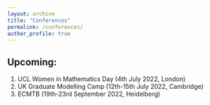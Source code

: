 ```yaml
---
layout: archive
title: "Conferences"
permalink: /conferences/
author_profile: true
---
```


<h2>Upcoming:</h2>
<ol>
  <li>UCL Women in Mathematics Day (4th July 2022, London)
  <li>UK Graduate Modelling Camp (12th-15th July 2022, Cambridge)
  <li>ECMTB (19th-23rd September 2022, Heidelberg)

</ol>
